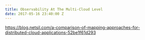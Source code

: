 ```yaml
---
title: Observability At The Multi-Cloud Level
date: 2017-05-16 23:40:00 Z
---
```


https://blog.netsil.com/a-comparison-of-mapping-approaches-for-distributed-cloud-applications-52be1f61d293